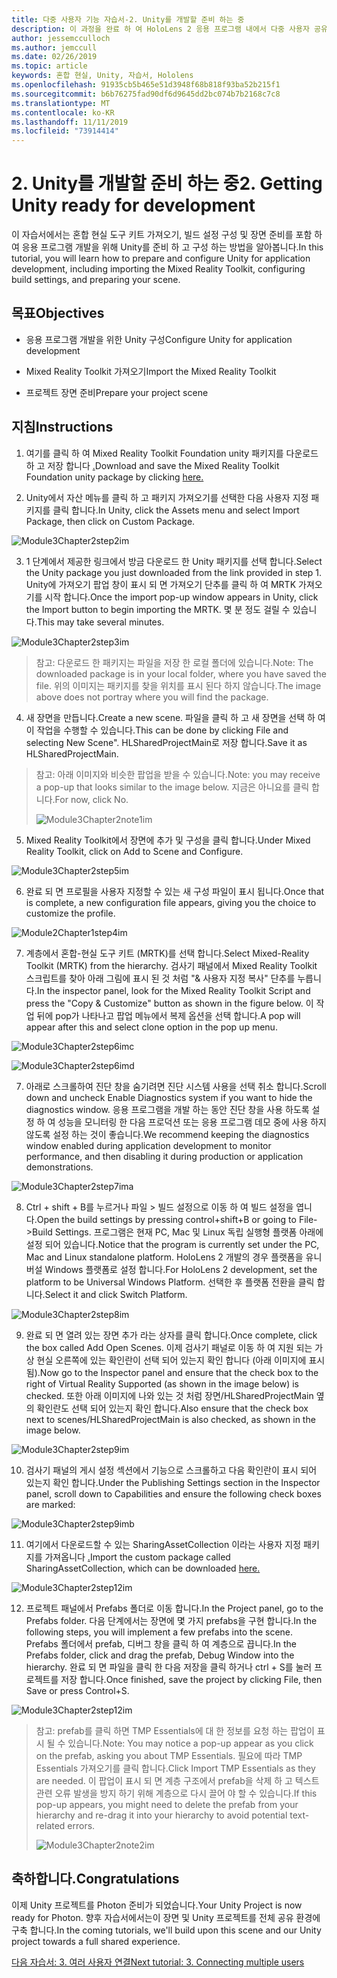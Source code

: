 ```yaml
---
title: 다중 사용자 기능 자습서-2. Unity를 개발할 준비 하는 중
description: 이 과정을 완료 하 여 HoloLens 2 응용 프로그램 내에서 다중 사용자 공유 환경을 구현 하는 방법을 알아보세요.
author: jessemcculloch
ms.author: jemccull
ms.date: 02/26/2019
ms.topic: article
keywords: 혼합 현실, Unity, 자습서, Hololens
ms.openlocfilehash: 91935cb5b465e51d3948f68b818f93ba52b215f1
ms.sourcegitcommit: b6b76275fad90df6d9645dd2bc074b7b2168c7c8
ms.translationtype: MT
ms.contentlocale: ko-KR
ms.lasthandoff: 11/11/2019
ms.locfileid: "73914414"
---
```

# <a name="2-getting-unity-ready-for-development"></a><span data-ttu-id="66cee-105">2. Unity를 개발할 준비 하는 중</span><span class="sxs-lookup"><span data-stu-id="66cee-105">2. Getting Unity ready for development</span></span> 


<span data-ttu-id="66cee-106">이 자습서에서는 혼합 현실 도구 키트 가져오기, 빌드 설정 구성 및 장면 준비를 포함 하 여 응용 프로그램 개발을 위해 Unity를 준비 하 고 구성 하는 방법을 알아봅니다.</span><span class="sxs-lookup"><span data-stu-id="66cee-106">In this tutorial, you will learn how to prepare and configure Unity for application development, including importing the Mixed Reality Toolkit, configuring build settings, and preparing your scene.</span></span>

## <a name="objectives"></a><span data-ttu-id="66cee-107">목표</span><span class="sxs-lookup"><span data-stu-id="66cee-107">Objectives</span></span>

- <span data-ttu-id="66cee-108">응용 프로그램 개발을 위한 Unity 구성</span><span class="sxs-lookup"><span data-stu-id="66cee-108">Configure Unity for application development</span></span>

- <span data-ttu-id="66cee-109">Mixed Reality Toolkit 가져오기</span><span class="sxs-lookup"><span data-stu-id="66cee-109">Import the Mixed Reality Toolkit</span></span>

- <span data-ttu-id="66cee-110">프로젝트 장면 준비</span><span class="sxs-lookup"><span data-stu-id="66cee-110">Prepare your project scene</span></span>

## <a name="instructions"></a><span data-ttu-id="66cee-111">지침</span><span class="sxs-lookup"><span data-stu-id="66cee-111">Instructions</span></span>

1. <span data-ttu-id="66cee-112">여기를 클릭 하 여 Mixed Reality Toolkit Foundation unity 패키지를 다운로드 하 고 저장 합니다 [.](https://github.com/microsoft/MixedRealityToolkit-Unity/releases/download/v2.1.0/Microsoft.MixedReality.Toolkit.Unity.Foundation.2.1.0.unitypackage)</span><span class="sxs-lookup"><span data-stu-id="66cee-112">Download and save the Mixed Reality Toolkit Foundation unity package by clicking [here.](https://github.com/microsoft/MixedRealityToolkit-Unity/releases/download/v2.1.0/Microsoft.MixedReality.Toolkit.Unity.Foundation.2.1.0.unitypackage)</span></span>

2. <span data-ttu-id="66cee-113">Unity에서 자산 메뉴를 클릭 하 고 패키지 가져오기를 선택한 다음 사용자 지정 패키지를 클릭 합니다.</span><span class="sxs-lookup"><span data-stu-id="66cee-113">In Unity, click the Assets menu and select Import Package, then click on Custom Package.</span></span>

![Module3Chapter2step2im](images/module3chapter2step2im.PNG)

3. <span data-ttu-id="66cee-115">1 단계에서 제공한 링크에서 방금 다운로드 한 Unity 패키지를 선택 합니다.</span><span class="sxs-lookup"><span data-stu-id="66cee-115">Select the Unity package you just downloaded from the link provided in step 1.</span></span> <span data-ttu-id="66cee-116">Unity에 가져오기 팝업 창이 표시 되 면 가져오기 단추를 클릭 하 여 MRTK 가져오기를 시작 합니다.</span><span class="sxs-lookup"><span data-stu-id="66cee-116">Once the import pop-up window appears in Unity, click the Import button to begin importing the MRTK.</span></span> <span data-ttu-id="66cee-117">몇 분 정도 걸릴 수 있습니다.</span><span class="sxs-lookup"><span data-stu-id="66cee-117">This may take several minutes.</span></span>

![Module3Chapter2step3im](images/module3chapter2step3im.PNG)

> <span data-ttu-id="66cee-119">참고: 다운로드 한 패키지는 파일을 저장 한 로컬 폴더에 있습니다.</span><span class="sxs-lookup"><span data-stu-id="66cee-119">Note: The downloaded package is in your local folder, where you have saved the file.</span></span> <span data-ttu-id="66cee-120">위의 이미지는 패키지를 찾을 위치를 표시 된다 하지 않습니다.</span><span class="sxs-lookup"><span data-stu-id="66cee-120">The image above does not portray where you will find the package.</span></span>

4. <span data-ttu-id="66cee-121">새 장면을 만듭니다.</span><span class="sxs-lookup"><span data-stu-id="66cee-121">Create a new scene.</span></span> <span data-ttu-id="66cee-122">파일을 클릭 하 고 새 장면을 선택 하 여이 작업을 수행할 수 있습니다.</span><span class="sxs-lookup"><span data-stu-id="66cee-122">This can be done by clicking File and selecting New Scene".</span></span> <span data-ttu-id="66cee-123">HLSharedProjectMain로 저장 합니다.</span><span class="sxs-lookup"><span data-stu-id="66cee-123">Save it as HLSharedProjectMain.</span></span>

> <span data-ttu-id="66cee-124">참고: 아래 이미지와 비슷한 팝업을 받을 수 있습니다.</span><span class="sxs-lookup"><span data-stu-id="66cee-124">Note: you may receive a pop-up that looks similar to the image below.</span></span> <span data-ttu-id="66cee-125">지금은 아니요를 클릭 합니다.</span><span class="sxs-lookup"><span data-stu-id="66cee-125">For now, click No.</span></span>
>
> ![Module3Chapter2note1im](images/module3chapter2note1im.PNG)

5. <span data-ttu-id="66cee-127">Mixed Reality Toolkit에서 장면에 추가 및 구성을 클릭 합니다.</span><span class="sxs-lookup"><span data-stu-id="66cee-127">Under Mixed Reality Toolkit, click on Add to Scene and Configure.</span></span>

![Module3Chapter2step5im](images/module3chapter2step5im.PNG)

6. <span data-ttu-id="66cee-129">완료 되 면 프로필을 사용자 지정할 수 있는 새 구성 파일이 표시 됩니다.</span><span class="sxs-lookup"><span data-stu-id="66cee-129">Once that is complete, a new configuration file appears, giving you the choice to customize the profile.</span></span> 

![Module2Chapter1step4im](images/Module2Chapter1step4im.PNG)

7. <span data-ttu-id="66cee-131">계층에서 혼합-현실 도구 키트 (MRTK)를 선택 합니다.</span><span class="sxs-lookup"><span data-stu-id="66cee-131">Select Mixed-Reality Toolkit (MRTK) from the  hierarchy.</span></span> <span data-ttu-id="66cee-132">검사기 패널에서 Mixed Reality Toolkit 스크립트를 찾아 아래 그림에 표시 된 것 처럼 "& 사용자 지정 복사" 단추를 누릅니다.</span><span class="sxs-lookup"><span data-stu-id="66cee-132">In the inspector panel, look for the Mixed Reality Toolkit Script and press the "Copy & Customize" button  as shown in the figure below.</span></span>  <span data-ttu-id="66cee-133">이 작업 뒤에 pop가 나타나고 팝업 메뉴에서 복제 옵션을 선택 합니다.</span><span class="sxs-lookup"><span data-stu-id="66cee-133">A pop will appear after this and select clone option in the pop up menu.</span></span>

![Module3Chapter2step6imc](images/module3chapter2step6imc.PNG)

![Module3Chapter2step6imd](images/module3chapter2step6imd.PNG)

7. <span data-ttu-id="66cee-136">아래로 스크롤하여 진단 창을 숨기려면 진단 시스템 사용을 선택 취소 합니다.</span><span class="sxs-lookup"><span data-stu-id="66cee-136">Scroll down and uncheck Enable Diagnostics system if you want to hide the diagnostics window.</span></span> <span data-ttu-id="66cee-137">응용 프로그램을 개발 하는 동안 진단 창을 사용 하도록 설정 하 여 성능을 모니터링 한 다음 프로덕션 또는 응용 프로그램 데모 중에 사용 하지 않도록 설정 하는 것이 좋습니다.</span><span class="sxs-lookup"><span data-stu-id="66cee-137">We recommend keeping the diagnostics window enabled during application development to monitor performance, and then disabling it during production or application demonstrations.</span></span> 

![Module3Chapter2step7ima](images/module3chapter2step7ima.PNG)

8. <span data-ttu-id="66cee-139">Ctrl + shift + B를 누르거나 파일 > 빌드 설정으로 이동 하 여 빌드 설정을 엽니다.</span><span class="sxs-lookup"><span data-stu-id="66cee-139">Open the build settings by pressing control+shift+B or going to File->Build Settings.</span></span> <span data-ttu-id="66cee-140">프로그램은 현재 PC, Mac 및 Linux 독립 실행형 플랫폼 아래에 설정 되어 있습니다.</span><span class="sxs-lookup"><span data-stu-id="66cee-140">Notice that the program is currently set under the PC, Mac and Linux standalone platform.</span></span> <span data-ttu-id="66cee-141">HoloLens 2 개발의 경우 플랫폼을 유니버설 Windows 플랫폼로 설정 합니다.</span><span class="sxs-lookup"><span data-stu-id="66cee-141">For HoloLens 2 development, set the platform to be Universal Windows Platform.</span></span> <span data-ttu-id="66cee-142">선택한 후 플랫폼 전환을 클릭 합니다.</span><span class="sxs-lookup"><span data-stu-id="66cee-142">Select it and click Switch Platform.</span></span>

![Module3Chapter2step8im](images/module3chapter2step8im.PNG)

9. <span data-ttu-id="66cee-144">완료 되 면 열려 있는 장면 추가 라는 상자를 클릭 합니다.</span><span class="sxs-lookup"><span data-stu-id="66cee-144">Once complete, click the box called Add Open Scenes.</span></span> <span data-ttu-id="66cee-145">이제 검사기 패널로 이동 하 여 지원 되는 가상 현실 오른쪽에 있는 확인란이 선택 되어 있는지 확인 합니다 (아래 이미지에 표시 됨).</span><span class="sxs-lookup"><span data-stu-id="66cee-145">Now go to the Inspector panel and ensure that the check box to the right of Virtual Reality Supported (as shown in the image below) is checked.</span></span> <span data-ttu-id="66cee-146">또한 아래 이미지에 나와 있는 것 처럼 장면/HLSharedProjectMain 옆의 확인란도 선택 되어 있는지 확인 합니다.</span><span class="sxs-lookup"><span data-stu-id="66cee-146">Also ensure that the check box next to scenes/HLSharedProjectMain is also checked, as shown in the image below.</span></span>

![Module3Chapter2step9im](images/module3chapter2step9im.PNG)

10. <span data-ttu-id="66cee-148">검사기 패널의 게시 설정 섹션에서 기능으로 스크롤하고 다음 확인란이 표시 되어 있는지 확인 합니다.</span><span class="sxs-lookup"><span data-stu-id="66cee-148">Under the Publishing Settings section in the Inspector panel, scroll down to Capabilities and ensure the following check boxes are marked:</span></span>

![Module3Chapter2step9imb](images/module3chapter2step9imb.PNG)

11. <span data-ttu-id="66cee-150">여기에서 다운로드할 수 있는 SharingAssetCollection 이라는 사용자 지정 패키지를 가져옵니다 [.](https://github.com/microsoft/MixedRealityLearning/releases/tag/development)</span><span class="sxs-lookup"><span data-stu-id="66cee-150">Import the custom package called SharingAssetCollection, which can be downloaded [here.](https://github.com/microsoft/MixedRealityLearning/releases/tag/development)</span></span>

![Module3Chapter2step12im](images/module3chapter2step11im.PNG)

12. <span data-ttu-id="66cee-152">프로젝트 패널에서 Prefabs 폴더로 이동 합니다.</span><span class="sxs-lookup"><span data-stu-id="66cee-152">In the Project panel, go to the Prefabs folder.</span></span> <span data-ttu-id="66cee-153">다음 단계에서는 장면에 몇 가지 prefabs을 구현 합니다.</span><span class="sxs-lookup"><span data-stu-id="66cee-153">In the following steps, you will implement a few prefabs into the scene.</span></span> <span data-ttu-id="66cee-154">Prefabs 폴더에서 prefab, 디버그 창을 클릭 하 여 계층으로 끕니다.</span><span class="sxs-lookup"><span data-stu-id="66cee-154">In the Prefabs folder, click and drag the prefab, Debug Window into the hierarchy.</span></span> <span data-ttu-id="66cee-155">완료 되 면 파일을 클릭 한 다음 저장을 클릭 하거나 ctrl + S를 눌러 프로젝트를 저장 합니다.</span><span class="sxs-lookup"><span data-stu-id="66cee-155">Once finished, save the project by clicking File, then Save or press Control+S.</span></span>

![Module3Chapter2step12im](images/module3chapter2step12im.PNG)

   > <span data-ttu-id="66cee-157">참고: prefab를 클릭 하면 TMP Essentials에 대 한 정보를 요청 하는 팝업이 표시 될 수 있습니다.</span><span class="sxs-lookup"><span data-stu-id="66cee-157">Note: You may notice a pop-up appear as you click on the prefab, asking you about TMP Essentials.</span></span> <span data-ttu-id="66cee-158">필요에 따라 TMP Essentials 가져오기를 클릭 합니다.</span><span class="sxs-lookup"><span data-stu-id="66cee-158">Click Import TMP Essentials as they are needed.</span></span> <span data-ttu-id="66cee-159">이 팝업이 표시 되 면 계층 구조에서 prefab을 삭제 하 고 텍스트 관련 오류 발생을 방지 하기 위해 계층으로 다시 끌어 야 할 수 있습니다.</span><span class="sxs-lookup"><span data-stu-id="66cee-159">If this pop-up appears, you might need to delete the prefab from your hierarchy and re-drag it into your hierarchy to avoid potential text-related errors.</span></span>
   >
>![Module3Chapter2note2im](images/module3chapter2note2im.PNG)


## <a name="congratulations"></a><span data-ttu-id="66cee-161">축하합니다.</span><span class="sxs-lookup"><span data-stu-id="66cee-161">Congratulations</span></span>

<span data-ttu-id="66cee-162">이제 Unity 프로젝트를 Photon 준비가 되었습니다.</span><span class="sxs-lookup"><span data-stu-id="66cee-162">Your Unity Project is now ready for Photon.</span></span> <span data-ttu-id="66cee-163">향후 자습서에서는이 장면 및 Unity 프로젝트를 전체 공유 환경에 구축 합니다.</span><span class="sxs-lookup"><span data-stu-id="66cee-163">In the coming tutorials, we'll build upon this scene and our Unity project towards a full shared experience.</span></span>

<span data-ttu-id="66cee-164">[다음 자습서: 3. 여러 사용자 연결](mrlearning-sharing(photon)-ch3.md)</span><span class="sxs-lookup"><span data-stu-id="66cee-164">[Next tutorial: 3. Connecting multiple users](mrlearning-sharing(photon)-ch3.md)</span></span>

